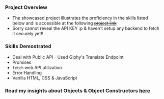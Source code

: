 ### Project Overview

- The showcased project illustrates the proficiency in the skills listed below
  and is accessible at the following ~~[project link]()~~
- Sorry cannot reveal the API KEY :p & haven't setup any backend to fetch it securely yet!!

### Skills Demostrated

- Deal with Public API - Used Giphy's Translate Endpoint
- Promises
- `fetch` web API utilization
- Error Handling
- Vanilla HTML, CSS & JavaScript

### Read my insights about Objects & Object Constructors [here](https://www.showwcase.com/article/37714/day-12-intermediate-js-objects-and-object-constructors)
